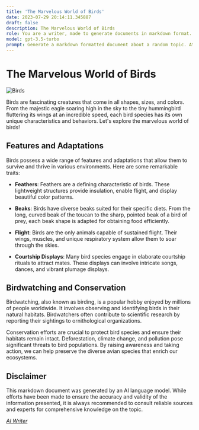 ```yaml
---
title: 'The Marvelous World of Birds'
date: 2023-07-29 20:14:11.345887
draft: false
description: The Marvelous World of Birds
role: You are a writer, made to generate documents in markdown format. It is very important that all of the documents you generate are in valid markdown format.
model: gpt-3.5-turbo
prompt: Generate a markdown formatted document about a random topic. At the bottom, include a disclaimer explaining that the document was generated by you. The first line of the document should be the title. Make sure that the entire document is in proper markdown format, using a mix of various tags to make the document visually appealing.
---
```


# The Marvelous World of Birds

![Birds](https://images.unsplash.com/photo-1555081716-6e8cfc828e0b?ixlib=rb-1.2.1&ixid=eyJhcHBfaWQiOjEyMDd9&auto=format&fit=crop&w=1350&q=80)

Birds are fascinating creatures that come in all shapes, sizes, and colors. From the majestic eagle soaring high in the sky to the tiny hummingbird fluttering its wings at an incredible speed, each bird species has its own unique characteristics and behaviors. Let's explore the marvelous world of birds!

## Features and Adaptations

Birds possess a wide range of features and adaptations that allow them to survive and thrive in various environments. Here are some remarkable traits:

- **Feathers**: Feathers are a defining characteristic of birds. These lightweight structures provide insulation, enable flight, and display beautiful color patterns.

- **Beaks**: Birds have diverse beaks suited for their specific diets. From the long, curved beak of the toucan to the sharp, pointed beak of a bird of prey, each beak shape is adapted for obtaining food efficiently.

- **Flight**: Birds are the only animals capable of sustained flight. Their wings, muscles, and unique respiratory system allow them to soar through the skies.

- **Courtship Displays**: Many bird species engage in elaborate courtship rituals to attract mates. These displays can involve intricate songs, dances, and vibrant plumage displays.

## Birdwatching and Conservation

Birdwatching, also known as birding, is a popular hobby enjoyed by millions of people worldwide. It involves observing and identifying birds in their natural habitats. Birdwatchers often contribute to scientific research by reporting their sightings to ornithological organizations.

Conservation efforts are crucial to protect bird species and ensure their habitats remain intact. Deforestation, climate change, and pollution pose significant threats to bird populations. By raising awareness and taking action, we can help preserve the diverse avian species that enrich our ecosystems.

## Disclaimer

This markdown document was generated by an AI language model. While efforts have been made to ensure the accuracy and validity of the information presented, it is always recommended to consult reliable sources and experts for comprehensive knowledge on the topic.

*[AI Writer](https://www.example.com)*